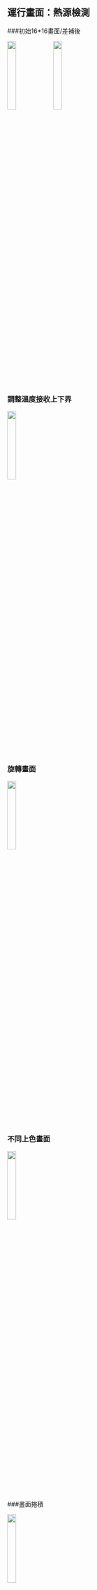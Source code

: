 
 ## 運行畫面：熱源檢測
 
###初始16*16畫面/差補後

<img src="https://user-images.githubusercontent.com/32964867/202074353-40cdd2f0-a61e-4821-b8aa-e7491f872781.gif" width="20%" height="20%"/>
<img src="https://user-images.githubusercontent.com/32964867/202074329-eb0bd9d0-f8a0-4517-a43c-da1108fa0edb.gif" width="20%" height="20%" />

 ### 調整溫度接收上下界
<img src="https://user-images.githubusercontent.com/32964867/202074337-c9faa1a8-9f51-4fff-bc58-850f9607252a.gif" width="20%" height="20%" />
 
 ### 旋轉畫面
<img src="https://user-images.githubusercontent.com/32964867/202074343-ed2cca7e-3b5b-4db4-b7c1-d4dccacac22a.gif" width="20%" height="20%" />

### 不同上色畫面
<img src="https://user-images.githubusercontent.com/32964867/202074358-f0d6cb56-1c19-483c-8491-ac2fc98a55f0.gif" width="20%" height="20%" />

###畫面捲積

<img src="https://user-images.githubusercontent.com/32964867/202077751-7bd5c57b-a87f-4d8e-b98a-ee324124f0b1.gif" width="20%" height="20%" />
